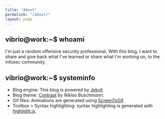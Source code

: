 ```yaml
---
title: "About"
permalink: "/about/"
layout: page
---
```


## vibrio@work:~$ whoami

I'm just a random offensive security professional. With this blog, I want to share and give back what I've learned or share what I'm working on, to the infosec community.


## vibrio@work:~$ systeminfo

- Blog engine: This blog is powered by [Jekyll](https://jekyllrb.com/).  
- Blog theme: [Contrast](https://github.com/niklasbuschmann/contrast) by _Niklas Buschmann_.  
- Gif files: Animations are generated using [ScreenToGif](https://www.screentogif.com/).  
- Toolbox > Syntax highlighting: syntax highlighting is generated with [highlight.js](https://highlightjs.org/).  
